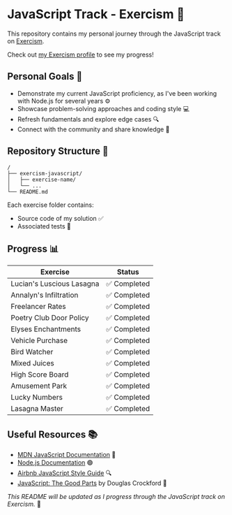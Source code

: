 # JavaScript Track - Exercism 🚀

This repository contains my personal journey through the JavaScript track on [Exercism](https://exercism.org/tracks/javascript).

Check out [my Exercism profile](https://exercism.org/profiles/HugoLorent) to see my progress!

## Personal Goals 🎯

- Demonstrate my current JavaScript proficiency, as I've been working with Node.js for several years ⚙️
- Showcase problem-solving approaches and coding style 💻
- Refresh fundamentals and explore edge cases 🔍
- Connect with the community and share knowledge 🤝

## Repository Structure 📁

```
/
├── exercism-javascript/
│   ├── exercise-name/
│   └── ...
└── README.md
```

Each exercise folder contains:
- Source code of my solution ✅
- Associated tests 🧪

## Progress 📊

| Exercise | Status |
|----------|--------|
| Lucian's Luscious Lasagna | ✅ Completed |
| Annalyn's Infiltration | ✅ Completed |
| Freelancer Rates | ✅ Completed |
| Poetry Club Door Policy | ✅ Completed |
| Elyses Enchantments | ✅ Completed |
| Vehicle Purchase | ✅ Completed |
| Bird Watcher | ✅ Completed |
| Mixed Juices | ✅ Completed |
| High Score Board | ✅ Completed |
| Amusement Park | ✅ Completed |
| Lucky Numbers | ✅ Completed |
| Lasagna Master | ✅ Completed |

## Useful Resources 📚

- [MDN JavaScript Documentation](https://developer.mozilla.org/en-US/docs/Web/JavaScript) 📖
- [Node.js Documentation](https://nodejs.org/en/docs/) 🟢
- [Airbnb JavaScript Style Guide](https://github.com/airbnb/javascript) 🔍
- [JavaScript: The Good Parts](http://shop.oreilly.com/product/9780596517748.do) by Douglas Crockford 📕

*This README will be updated as I progress through the JavaScript track on Exercism.* 🔄
